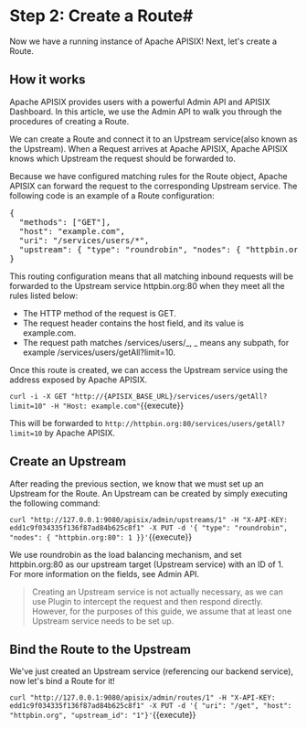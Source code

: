 # Step 2: Create a Route#

Now we have a running instance of Apache APISIX! Next, let's create a Route.

## How it works

Apache APISIX provides users with a powerful Admin API and APISIX Dashboard. In this article, we use the Admin API to walk you through the procedures of creating a Route.

We can create a Route and connect it to an Upstream service(also known as the Upstream). When a Request arrives at Apache APISIX, Apache APISIX knows which Upstream the request should be forwarded to.

Because we have configured matching rules for the Route object, Apache APISIX can forward the request to the corresponding Upstream service. The following code is an example of a Route configuration:

<pre>
{
  "methods": ["GET"],
  "host": "example.com",
  "uri": "/services/users/*",
  "upstream": { "type": "roundrobin", "nodes": { "httpbin.org:80": 1 } }
}
</pre>

This routing configuration means that all matching inbound requests will be forwarded to the Upstream service httpbin.org:80 when they meet all the rules listed below:

- The HTTP method of the request is GET.
- The request header contains the host field, and its value is example.com.
- The request path matches /services/users/_, _ means any subpath, for example /services/users/getAll?limit=10.

Once this route is created, we can access the Upstream service using the address exposed by Apache APISIX.

`curl -i -X GET "http://{APISIX_BASE_URL}/services/users/getAll?limit=10" -H "Host: example.com"`{{execute}}

This will be forwarded to `http://httpbin.org:80/services/users/getAll?limit=10` by Apache APISIX.

## Create an Upstream

After reading the previous section, we know that we must set up an Upstream for the Route. An Upstream can be created by simply executing the following command:

`curl "http://127.0.0.1:9080/apisix/admin/upstreams/1" -H "X-API-KEY: edd1c9f034335f136f87ad84b625c8f1" -X PUT -d '{ "type": "roundrobin", "nodes": { "httpbin.org:80": 1 }}'`{{execute}}

We use roundrobin as the load balancing mechanism, and set httpbin.org:80 as our upstream target (Upstream service) with an ID of 1. For more information on the fields, see Admin API.

> Creating an Upstream service is not actually necessary, as we can use Plugin to intercept the request and then respond directly. However, for the purposes of this guide, we assume that at least one Upstream service needs to be set up.

## Bind the Route to the Upstream

We've just created an Upstream service (referencing our backend service), now let's bind a Route for it!

`curl "http://127.0.0.1:9080/apisix/admin/routes/1" -H "X-API-KEY: edd1c9f034335f136f87ad84b625c8f1" -X PUT -d '{ "uri": "/get", "host": "httpbin.org", "upstream_id": "1"}'`{{execute}}
